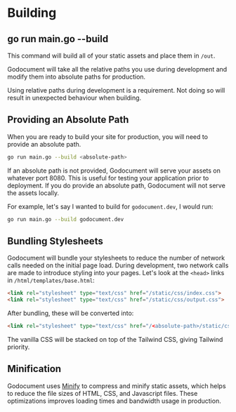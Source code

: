 <meta name="description" content="Learn how to build static assets with Godocument. This section explains how to use the 'go run main.go --build' command to create optimized production-ready assets, bundle stylesheets, and leverage minification with Minify for enhanced performance and efficiency.">


# Building

## go run main.go --build

This command will build all of your static assets and place them in `/out`.

Godocument will take all the relative paths you use during development and modify them into absolute paths for production.

<span class='md-warning'>Using relative paths during development is a requirement. Not doing so will result in unexpected behaviour when building.</span>

## Providing an Absolute Path

When you are ready to build your site for production, you will need to provide an absolute path.

```bash
go run main.go --build <absolute-path>
```

<span class='md-important'>If an absolute path is not provided, Godocument will serve your assets on whatever port 8080. This is useful for testing your application prior to deployment. If you do provide an absolute path, Godocument will not serve the assets locally.</span>

For example, let's say I wanted to build for `godocument.dev`, I would run:

```bash
go run main.go --build godocument.dev
```

<span class='md-warning' text="Absolute paths should not include a '/' at the end, this will result in a panic."></span>

## Bundling Stylesheets

Godocument will bundle your stylesheets to reduce the number of network calls needed on the initial page load. During development, two network calls are made to introduce styling into your pages. Let's look at the `<head>` links in `/html/templates/base.html`:

```html
<link rel="stylesheet" type="text/css" href="/static/css/index.css">
<link rel="stylesheet" type="text/css" href="/static/css/output.css">
```

After bundling, these will be converted into:

```html
<link rel="stylesheet" type="text/css" href="/<absolute-path>/static/css/index.css">
```

The vanilla CSS will be stacked on top of the Tailwind CSS, giving Tailwind priority.

## Minification

Godocument uses [Minify](https://github.com/tdewolff/minify) to compress and minify static assets, which helps to reduce the file sizes of HTML, CSS, and Javascript files. These optimizations improves loading times and bandwidth usage in production.